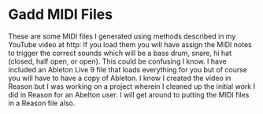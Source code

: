 # Gadd MIDI Files

These are some MIDI files I generated using methods described in my YouTube video at http: If you load them you will have assign the MIDI notes to trigger the correct sounds which will be a bass drum, snare, hi hat (closed, half open, or open). This could be confusing I know. I have included an Ableton Live 9 file that loads everything for you but of course you will have to have a copy of Ableton. I know I created the video in Reason but I was working on a project wherein I cleaned up the initial work I did in Reason for an Abelton user. I will get around to putting the MIDI files in a Reason file also. 
